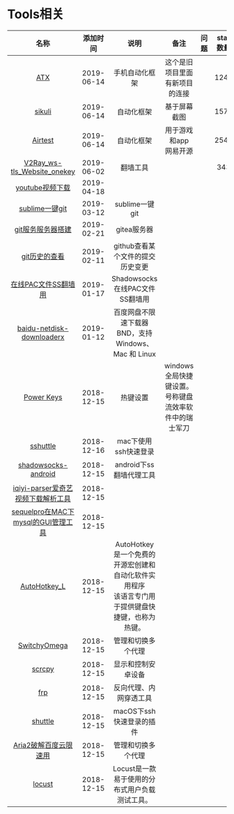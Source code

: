 # Tools相关

名称|添加时间|说明|备注|问题|star数量
:---:|:---:|:---:|:---:|:---:|:--:
[ATX](https://github.com/NetEaseGame/ATX)|2019-06-14|手机自动化框架|这个是旧项目里面有新项目的连接||1241
[sikuli](https://github.com/sikuli/sikuli)|2019-06-14|自动化框架|基于屏幕截图||1572
[Airtest](https://github.com/AirtestProject/Airtest)|2019-06-14|自动化框架|用于游戏和app<br>网易开源||2544
[V2Ray_ws-tls_Website_onekey](https://github.com/dylanbai8/V2Ray_ws-tls_Website_onekey)|2019-06-02|翻墙工具|||343
[youtube视频下载](https://github.com/kkdai/youtube)|2019-04-18||||
[sublime一键git](https://github.com/SublimeGit/SublimeGit)|2019-03-12|sublime一键git|||
[git服务服务器搭建](https://github.com/go-gitea/gitea)|2019-02-21|gitea服务器|||
[git历史的查看](https://github.com/pomber/git-history)|2019-02-11|github查看某个文件的提交历史变更|||
[在线PAC文件SS翻墙用](https://github.com/lbp0200/mono_pac)|2019-01-17|Shadowsocks在线PAC文件SS翻墙用|||
[baidu-netdisk-downloaderx](https://github.com/b3log/baidu-netdisk-downloaderx)|2019-01-12|百度网盘不限速下载器 BND，支持 Windows、Mac 和 Linux|||
[Power Keys](https://github.com/szzhiyang/PerfectWindows/wiki/Power-Keys)|2018-12-15|热键设置|windows全局快捷键设置。号称键盘流效率软件中的瑞士军刀||
[sshuttle](https://github.com/sshuttle/sshuttle)|2018-12-16|mac下使用ssh快速登录|||
[shadowsocks-android](https://github.com/shadowsocks/shadowsocks-android)|2018-12-15|android下ss翻墙代理工具|||
[iqiyi-parser爱奇艺视频下载解析工具](https://github.com/ZSAIm/iqiyi-parser)|2018-12-15||||
[sequelpro在MAC下mysql的GUI管理工具](https://github.com/sequelpro/sequelpro)|2018-12-15||||
[AutoHotkey_L](https://github.com/Lexikos/AutoHotkey_L)|2018-12-15|AutoHotkey<br>是一个免费的开源宏创建和自动化软件实用程序<br>该语言专门用于提供键盘快捷键，也称为热键。|||
[SwitchyOmega](https://github.com/FelisCatus/SwitchyOmega)|2018-12-15|管理和切换多个代理|||
[scrcpy](https://github.com/Genymobile/scrcpy)|2018-12-15|显示和控制安卓设备|||
[frp](https://github.com/fatedier/frp)|2018-12-15|反向代理、内网穿透工具|||
[shuttle](https://github.com/fitztrev/shuttle)|2018-12-15|macOS下ssh快速登录的插件|||
[Aria2破解百度云限速用](https://github.com/itgoyo/Aria2)|2018-12-15|管理和切换多个代理|||
[locust](https://github.com/locustio/locust)|2018-12-15|Locust是一款易于使用的分布式用户负载测试工具。|||

